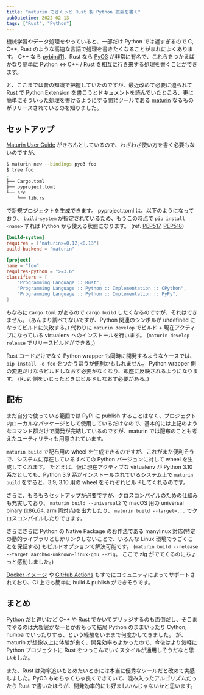 ```yaml
---
title: "maturin でさくっと Rust 製 Python 拡張を書く"
pubDatetime: 2022-02-13
tags: ["Rust", "Python"]
---
```


機械学習やデータ処理をやっていると、一部だけ Python では遅すぎるので C, C++, Rust のような高速な言語で処理を書きたくなることがまれによくあります。
C++ なら [pybind11](https://github.com/pybind/pybind11)、Rust なら [PyO3](https://github.com/PyO3/pyo3) が非常に有名で、これらをつかえばかなり簡単に Python <-> C++ / Rust を相互に行き来する処理を書くことができます。

と、ここまでは昔の知識で把握していたのですが、最近改めて必要に迫られて Rust で Python Extension を書こうとドキュメントを読んでいたところ、更に簡単にそういった処理を書けるようにする開発ツールである [maturin](https://github.com/PyO3/maturin) なるものがリリースされているのを知りました。

## セットアップ

[Maturin User Guide](https://maturin.rs/) がきちんとしているので、わざわざ使い方を書く必要もないのですが、

```sh
$ maturin new --bindings pyo3 foo
$ tree foo
.
├── Cargo.toml
├── pyproject.toml
└── src
    └── lib.rs
```

で新規プロジェクトを生成できます。
pyproject.toml は、以下のようになっており、 `build-system` が指定されているため、もうこの時点で `pip install <name>` すれば Python から使える状態になります。
(ref. [PEP517](https://www.python.org/dev/peps/pep-0517/), [PEP518](https://www.python.org/dev/peps/pep-0518/))

```toml
[build-system]
requires = ["maturin>=0.12,<0.13"]
build-backend = "maturin"

[project]
name = "foo"
requires-python = ">=3.6"
classifiers = [
    "Programming Language :: Rust",
    "Programming Language :: Python :: Implementation :: CPython",
    "Programming Language :: Python :: Implementation :: PyPy",
]
```

ちなみに `Cargo.toml` があるので `cargo build` したくなるのですが、それはできません。 (あんまり調べてないですが、Python 関連のシンボルが undefined になってビルドに失敗する。)
代わりに `maturin develop` でビルド + 現在アクティブになっている virtualenv へのインストールを行います。
(`maturin develop --release` でリリースビルドができる。)

Rust コードだけでなく Python wrapper も同時に開発するようなケースでは、 `pip install -e foo` をつかうほうが便利かもしれません。
Python wrapper 側の変更だけならビルドしなおす必要がなくなり、即座に反映されるようになります。
(Rust 側をいじったときはビルドしなおす必要がある。)

## 配布

まだ自分で使っている範囲では PyPI に publish することはなく、プロジェクト内ローカルなパッケージとして使用しているだけなので、基本的には上記のようなコマンド群だけで開発が完結しているのですが、maturin では配布のことも考えたユーティリティも用意されています。

`maturin build` で配布用の wheel を生成できるのですが、これがまた便利そうで、システムに存在しているすべての Python バージョンに対して wheel を生成してくれます。
たとえば、仮に現在アクティブな virtualenv が Python 3.10 系だとしても、Python 3.9 系がインストールされているシステム上で `maturin build` をすると、3.9, 3.10 用の wheel をそれぞれビルドしてくれるのです。

さらに、もろもろセットアップが必要ですが、クロスコンパイルのための仕組みも充実しており、 `maturin build --universal2` で macOS 用の universal binary (x86_64, arm 両対応)を出力したり、 `maturin build --target=...` でクロスコンパイルしたりできます。

さらにさらに Python の Native Package のお作法である manylinux 対応(特定の動的ライブラリとしかリンクしないことで、いろんな Linux 環境でうごくことを保証する) もビルドオプションで解決可能です。 (`maturin build --release --target aarch64-unknown-linux-gnu --zig`。 ここで zig がでてくるのにちょっと感動しました。)

[Docker イメージ](https://hub.docker.com/r/konstin2/maturin) や [GitHub Actions](https://github.com/messense/maturin-action) もすでにコミュニティによってサポートされており、CI 上でも簡単に build & publish ができそうです。

## まとめ

Python だと遅いけど C++ や Rust でかいてブリッジするのも面倒だし、そこまでやるのは大袈裟かなーとかおもって結局 Python のままいったり Cython, numba でいったりする、という経験をいままで何度かしてきました。
が、maturin が想像以上に体験が良く、開発効率もよかったので、今後はより気軽に Python プロジェクトに Rust をつっこんでいくスタイルが通用しそうだなと思いました。

また、Rust は効率追いもとめたいときには本当に優秀なツールだと改めて実感しました。PyO3 もめちゃくちゃ良くできていて、混み入ったアルゴリズムだったら Rust で書いたほうが、開発効率的にも好ましいんじゃないかと思います。
